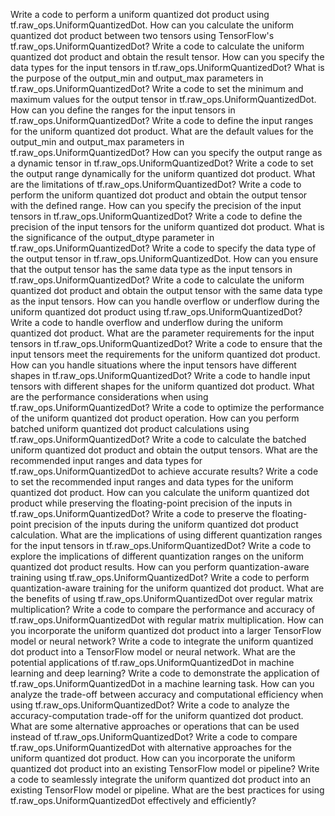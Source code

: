 Write a code to perform a uniform quantized dot product using tf.raw_ops.UniformQuantizedDot.
How can you calculate the uniform quantized dot product between two tensors using TensorFlow's tf.raw_ops.UniformQuantizedDot?
Write a code to calculate the uniform quantized dot product and obtain the result tensor.
How can you specify the data types for the input tensors in tf.raw_ops.UniformQuantizedDot?
What is the purpose of the output_min and output_max parameters in tf.raw_ops.UniformQuantizedDot?
Write a code to set the minimum and maximum values for the output tensor in tf.raw_ops.UniformQuantizedDot.
How can you define the ranges for the input tensors in tf.raw_ops.UniformQuantizedDot?
Write a code to define the input ranges for the uniform quantized dot product.
What are the default values for the output_min and output_max parameters in tf.raw_ops.UniformQuantizedDot?
How can you specify the output range as a dynamic tensor in tf.raw_ops.UniformQuantizedDot?
Write a code to set the output range dynamically for the uniform quantized dot product.
What are the limitations of tf.raw_ops.UniformQuantizedDot?
Write a code to perform the uniform quantized dot product and obtain the output tensor with the defined range.
How can you specify the precision of the input tensors in tf.raw_ops.UniformQuantizedDot?
Write a code to define the precision of the input tensors for the uniform quantized dot product.
What is the significance of the output_dtype parameter in tf.raw_ops.UniformQuantizedDot?
Write a code to specify the data type of the output tensor in tf.raw_ops.UniformQuantizedDot.
How can you ensure that the output tensor has the same data type as the input tensors in tf.raw_ops.UniformQuantizedDot?
Write a code to calculate the uniform quantized dot product and obtain the output tensor with the same data type as the input tensors.
How can you handle overflow or underflow during the uniform quantized dot product using tf.raw_ops.UniformQuantizedDot?
Write a code to handle overflow and underflow during the uniform quantized dot product.
What are the parameter requirements for the input tensors in tf.raw_ops.UniformQuantizedDot?
Write a code to ensure that the input tensors meet the requirements for the uniform quantized dot product.
How can you handle situations where the input tensors have different shapes in tf.raw_ops.UniformQuantizedDot?
Write a code to handle input tensors with different shapes for the uniform quantized dot product.
What are the performance considerations when using tf.raw_ops.UniformQuantizedDot?
Write a code to optimize the performance of the uniform quantized dot product operation.
How can you perform batched uniform quantized dot product calculations using tf.raw_ops.UniformQuantizedDot?
Write a code to calculate the batched uniform quantized dot product and obtain the output tensors.
What are the recommended input ranges and data types for tf.raw_ops.UniformQuantizedDot to achieve accurate results?
Write a code to set the recommended input ranges and data types for the uniform quantized dot product.
How can you calculate the uniform quantized dot product while preserving the floating-point precision of the inputs in tf.raw_ops.UniformQuantizedDot?
Write a code to preserve the floating-point precision of the inputs during the uniform quantized dot product calculation.
What are the implications of using different quantization ranges for the input tensors in tf.raw_ops.UniformQuantizedDot?
Write a code to explore the implications of different quantization ranges on the uniform quantized dot product results.
How can you perform quantization-aware training using tf.raw_ops.UniformQuantizedDot?
Write a code to perform quantization-aware training for the uniform quantized dot product.
What are the benefits of using tf.raw_ops.UniformQuantizedDot over regular matrix multiplication?
Write a code to compare the performance and accuracy of tf.raw_ops.UniformQuantizedDot with regular matrix multiplication.
How can you incorporate the uniform quantized dot product into a larger TensorFlow model or neural network?
Write a code to integrate the uniform quantized dot product into a TensorFlow model or neural network.
What are the potential applications of tf.raw_ops.UniformQuantizedDot in machine learning and deep learning?
Write a code to demonstrate the application of tf.raw_ops.UniformQuantizedDot in a machine learning task.
How can you analyze the trade-off between accuracy and computational efficiency when using tf.raw_ops.UniformQuantizedDot?
Write a code to analyze the accuracy-computation trade-off for the uniform quantized dot product.
What are some alternative approaches or operations that can be used instead of tf.raw_ops.UniformQuantizedDot?
Write a code to compare tf.raw_ops.UniformQuantizedDot with alternative approaches for the uniform quantized dot product.
How can you incorporate the uniform quantized dot product into an existing TensorFlow model or pipeline?
Write a code to seamlessly integrate the uniform quantized dot product into an existing TensorFlow model or pipeline.
What are the best practices for using tf.raw_ops.UniformQuantizedDot effectively and efficiently?